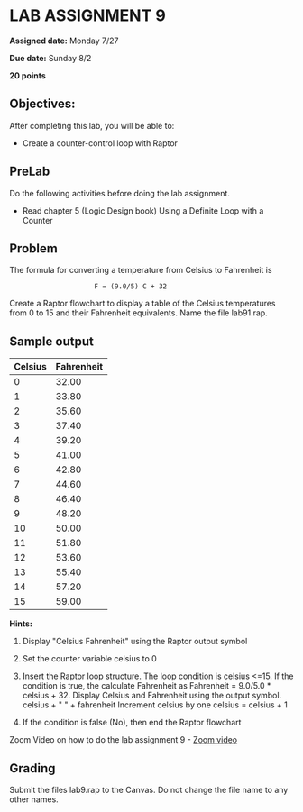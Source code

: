 # LAB ASSIGNMENT 9
**Assigned date:**  Monday 7/27

**Due date:**    Sunday 8/2

**20 points**

## Objectives:

After completing this lab, you will be able to:

* Create a counter-control loop with Raptor

## PreLab

Do the following activities before doing the lab assignment. 

* Read chapter 5 (Logic Design book) Using a Definite Loop with a Counter

## Problem 

The formula for converting a temperature from Celsius to Fahrenheit is 

                         F = (9.0/5) C + 32

Create a Raptor flowchart to display a table of the Celsius temperatures from 0 to 15 and their Fahrenheit equivalents. Name the file lab91.rap.

## Sample output

| Celsius | Fahrenheit |
|---------|------------|
| 0 | 32.00 |
| 1 | 33.80 |
| 2 | 35.60 |
| 3 | 37.40 |
| 4 | 39.20 |
| 5 | 41.00 |
| 6 | 42.80 |
| 7 | 44.60 |
| 8 | 46.40 | 
| 9 | 48.20 | 
| 10 | 50.00 |
| 11 | 51.80 |
| 12 | 53.60 |
| 13 | 55.40 | 
| 14 | 57.20 | 
| 15 | 59.00 |


**Hints:**

1. Display "Celsius        Fahrenheit" using the Raptor output symbol

2. Set the counter variable celsius to 0

3. Insert the Raptor loop structure. The loop condition is celsius <=15.
If the condition is true, the calculate Fahrenheit as Fahrenheit = 9.0/5.0 * celsius + 32.
Display Celsius and Fahrenheit using the output symbol. 
celsius + "           " + fahrenheit
Increment celsius by one  celsius = celsius + 1
4. If the condition is false (No), then end the Raptor flowchart

Zoom Video on how to do the lab assignment 9 -  [Zoom video](https://cerritos.instructure.com/courses/42799/files/2544843/download?wrap=1)

## Grading

Submit the files lab9.rap  to the Canvas. Do not change the file name to any other names.

